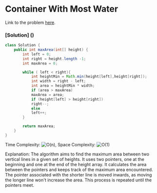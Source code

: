# Container With Most Water

Link to the problem [here](https://leetcode.com/problems/container-with-most-water/).

### [Solution] ()

```java
class Solution {
    public int maxArea(int[] height) {
        int left = 0;
        int right = height.length -1;
        int maxArea = 0;

        while ( left < right){
            int heightMin = Math.min(height[left],height[right]);
            int width = right - left;
            int area = heightMin * width;
            if (area > maxArea)
            maxArea = area;
            if (height[left] > height[right])
            right--;
            else
            left++;
        }

        return maxArea;
    }
}
```

Time Complexity: ![O(n)](<https://latex.codecogs.com/svg.image?\inline&space;O(n)>), Space Complexity: ![O(1)](<https://latex.codecogs.com/svg.image?\inline&space;O(1)>)

Explanation: The algorithm aims to find the maximum area between two vertical lines in a given set of heights. It uses two pointers, one at the beginning and one at the end of the height array. 
It calculates the area between the pointers and keeps track of the maximum area encountered. The pointer associated with the shorter line is moved inwards,
as moving the longer line won't increase the area. This process is repeated until the pointers meet.
